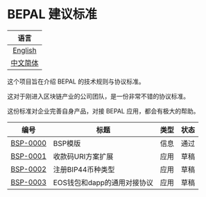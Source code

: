 # BEPAL 建议标准

|           语言           |
| :----------------------: |
| [English](README_en.md)  |
| [中文简体](README.md)    |


这个项目旨在介绍 BEPAL 的技术规则与协议标准。

这对于刚进入区块链产业的公司团队，是一份非常不错的协议标准。

这份标准对企业完善自身产品，对接 BEPAL 应用，都会有极大的帮助。


| 编号                             | 标题                                                        | 类型          | 状态     |
|----------------------------------|-------------------------------------------------------------|---------------|----------|
| [BSP-0000](bsp-0000/bsp-0000.md) | BSP模版                                                     | 信息          | 通过     |
| [BSP-0001](bsp-0001/bsp-0001.md) | 收款码URI方案扩展                                           | 应用          | 草稿     |
| [BSP-0002](bsp-0002/bsp-0002.md) | 注册BIP44币种类型                                           | 应用          | 草稿     |
| [BSP-0003](bsp-0003/bsp-0003.md) | EOS钱包和dapp的通用对接协议                                 | 应用          | 草稿     |
